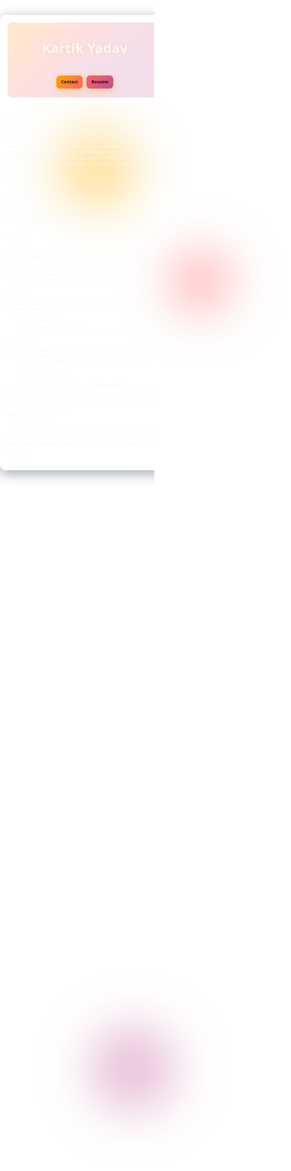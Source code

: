 <!DOCTYPE html>
<html lang="en">
<head>
  <meta charset="UTF-8" />
  <meta name="viewport" content="width=device-width, initial-scale=1.0" />
  <title>Portfolio — Kartik Yadav</title>
  <meta name="description" content="Portfolio of Kartik Yadav, a web developer focused on modern front-end, React, and MERN." />
  <!-- Favicon: place favicon.ico or favicon.png alongside this file -->
  <link rel="icon" href="favicon.ico" type="image/x-icon" />
  <link rel="icon" href="favicon.png" type="image/png" />
  <style>
    :root{
      --sunset-deep:#003f5c;
      --sunset-violet:#58508d;
      --sunset-magenta:#bc5090;
      --sunset-coral:#ff6361;
      --sunset-amber:#ffa600;

      --bg:#0b1220; --text:#f7f8fc; --muted:#cfd6e6; --card-border:rgba(255,255,255,0.14);
      --shadow:0 10px 40px rgba(8,24,58,0.4);

      --radius-lg:20px; --radius-md:14px;

      --grad-sky: radial-gradient(1200px 800px at 20% 10%, rgba(255,166,0,0.25) 0%, rgba(252,99,84,0.20) 30%, rgba(188,80,144,0.18) 55%, rgba(88,80,141,0.16) 75%, rgba(0,63,92,0.14) 100%);
      --grad-header: linear-gradient(135deg, rgba(255,166,0,0.22), rgba(252,99,97,0.20) 35%, rgba(188,80,144,0.18) 70%);
      --grad-border: linear-gradient(135deg, rgba(255,166,0,0.9), rgba(252,99,97,0.9) 40%, rgba(188,80,144,0.9) 75%);
      --transition:240ms cubic-bezier(.2,.7,.2,1);
    }

    html,body{
      margin:0; padding:0; height:100%;
      background:
        radial-gradient(900px 600px at 85% 10%, rgba(253,94,83,0.18), transparent 60%),
        radial-gradient(900px 600px at 15% 80%, rgba(88,80,141,0.20), transparent 60%),
        var(--grad-sky),
        var(--bg);
      color:var(--text);
      font-family: ui-sans-serif, system-ui, -apple-system, Segoe UI, Roboto, Inter, Arial, sans-serif;
      line-height:1.6; overflow-x:hidden;
    }

    .glow{ position:fixed; inset:0; pointer-events:none; z-index:0; }
    .blob{ position:absolute; filter: blur(60px); opacity:.45; mix-blend-mode: screen; animation: float var(--dur,18s) ease-in-out infinite; }
    .blob.one{ background: radial-gradient(circle, var(--sunset-amber), transparent 60%); width:480px;height:480px; top:8%; left:8%; --dur:22s;}
    .blob.two{ background: radial-gradient(circle, var(--sunset-coral), transparent 60%); width:420px;height:420px; top:18%; right:10%; --dur:26s;}
    .blob.three{ background: radial-gradient(circle, var(--sunset-magenta), transparent 60%); width:520px;height:520px; bottom:6%; left:18%; --dur:28s;}
    @keyframes float{ 0%,100%{transform:translateY(0) translateX(0) scale(1);} 50%{transform:translateY(-18px) translateX(8px) scale(1.03);} }

    main{
      position:relative; z-index:1; width:100%; max-width:960px; margin: clamp(24px, 6vw, 60px) auto;
      padding: clamp(16px, 3vw, 24px); border-radius: var(--radius-lg);
      background: linear-gradient(180deg, rgba(255,255,255,0.06), rgba(255,255,255,0.02));
      backdrop-filter: blur(14px) saturate(120%); -webkit-backdrop-filter: blur(14px) saturate(120%);
      border:1px solid var(--card-border); box-shadow: var(--shadow);
    }

    header{
      padding: 48px 16px 28px; text-align:center; border-radius: var(--radius-md);
      background: var(--grad-header); border:1px solid rgba(255,255,255,0.18); position:relative; overflow:hidden;
    }
    header::after{
      content:""; position:absolute; inset:-2px; border-radius:inherit; padding:1px;
      background: var(--grad-border);
      -webkit-mask: linear-gradient(#000 0 0) content-box, linear-gradient(#000 0 0);
      -webkit-mask-composite: xor; mask-composite: exclude; pointer-events:none; opacity:.35;
    }
    h1{ margin:0 0 8px; font-size: clamp(28px, 4.5vw, 44px); letter-spacing:.5px; text-shadow: 0 2px 14px rgba(255,166,0,0.22); }
    h2{ margin:8px 0 0; font-weight:600; color:#e2e7f7; letter-spacing:.3px; }

    .cta-row{ display:flex; gap:12px; justify-content:center; margin-top: 14px; flex-wrap: wrap; }
    .btn{
      appearance:none; border:0; cursor:pointer; text-decoration:none; padding:10px 16px; border-radius:12px; font-weight:600;
      color:#0b1220; background: linear-gradient(135deg, var(--sunset-amber), var(--sunset-coral));
      box-shadow: 0 8px 24px rgba(255,166,0,0.35);
      transition: transform var(--transition), box-shadow var(--transition), filter var(--transition);
    }
    .btn:hover{ transform: translateY(-3px); filter: saturate(1.1); box-shadow: 0 14px 40px rgba(188,80,144,0.35); }

    section{
      margin: 28px 0; padding: 28px; border-radius: var(--radius-md);
      background: linear-gradient(180deg, rgba(255,255,255,0.06), rgba(255,255,255,0.02));
      border:1px solid rgba(255,255,255,0.14); backdrop-filter: blur(8px); -webkit-backdrop-filter: blur(8px);
      transition: transform var(--transition), box-shadow var(--transition), border-color var(--transition); text-align:center;
    }
    section:hover{ transform: translateY(-4px); box-shadow: 0 14px 50px rgba(0,0,0,0.28); border-color: rgba(255,166,0,0.45); }

    .about-me p{ margin:0; font-size:clamp(16px, 2.4vw, 18px); color:#e9efff; max-width: 70ch; margin-inline:auto; }

    .skills-list{ display:flex; flex-wrap:wrap; gap:12px; justify-content:center; margin-top:10px; }
    .skill{
      background: linear-gradient(135deg, rgba(0,63,92,0.25), rgba(88,80,141,0.25));
      border:1px solid rgba(255,255,255,0.18); color:#f9fbff; padding:10px 16px; border-radius:999px; font-size:15px; letter-spacing:.2px;
      transition: transform var(--transition), background var(--transition), border-color var(--transition);
    }
    .skill:hover{
      transform: translateY(-2px);
      background: linear-gradient(135deg, rgba(255,166,0,0.30), rgba(252,99,97,0.28) 50%, rgba(188,80,144,0.28) 100%);
      border-color: rgba(255,166,0,0.45);
    }

    ul{ list-style:none; padding:0; margin: 10px 0 0; }
    li{ margin:10px 0; color:#e6ecff; }

    .tag{
      display:inline-block; margin-left:8px; padding:2px 8px; border-radius:999px; font-size:12px; letter-spacing:.2px; color:#0b1220;
      background: linear-gradient(135deg, var(--sunset-amber), var(--sunset-coral) 60%, var(--sunset-magenta));
      box-shadow: 0 4px 18px rgba(255,166,0,0.35);
    }

    /* Projects grid */
    .projects .grid{
      display:grid;
      grid-template-columns: repeat(auto-fit, minmax(240px, 1fr));
      gap:16px;
      margin-top:12px;
    }
    .card{
      text-align:left;
      padding:18px;
      border-radius:16px;
      border:1px solid rgba(255,255,255,0.14);
      background: linear-gradient(180deg, rgba(255,255,255,0.06), rgba(255,255,255,0.02));
      backdrop-filter: blur(8px);
      transition: transform var(--transition), border-color var(--transition), box-shadow var(--transition);
    }
    .card:hover{
      transform: translateY(-3px);
      border-color: rgba(255,166,0,0.45);
      box-shadow: 0 10px 28px rgba(0,0,0,0.25);
    }
    .card h3{ margin:0 0 6px; font-size:18px; }
    .card p{ margin:0; color:#e9efff; font-size:15px; }

    /* Back to top */
    #toTop{
      position:fixed; right:18px; bottom:18px; z-index:10;
      display:none; border:0; border-radius:999px; padding:10px 14px;
      background: linear-gradient(135deg, var(--sunset-amber), var(--sunset-coral));
      color:#0b1220; font-weight:700; cursor:pointer;
      box-shadow: 0 8px 24px rgba(255,166,0,0.35);
    }
    #toTop:focus{ outline:2px solid #fff; outline-offset:2px; }

    @media (max-width: 640px){ main{ padding:14px; } section{ padding:18px; } }
    @media (prefers-reduced-motion: reduce){
      *{ animation:none !important; transition:none !important; }
      html{ scroll-behavior: auto !important; }
    }
  </style>
</head>
<body>
  <div id="top"></div>

  <div class="glow">
    <div class="blob one"></div>
    <div class="blob two"></div>
    <div class="blob three"></div>
  </div>

  <main>
    <header>
      <h1>Kartik Yadav</h1>
      <h2>Web Developer</h2>
      <div class="cta-row">
        <a class="btn" href="mailto:kartik8.net@gmail.com" aria-label="Email Kartik Yadav">Contact</a>
        <a class="btn" style="background: linear-gradient(135deg, var(--sunset-coral), var(--sunset-magenta));" href="#" aria-label="Download Resume">Resume</a>
      </div>
    </header>

    <section class="about-me">
      <h2>About Me</h2>
      <p>Front‑end web developer crafting performant, accessible interfaces with modern tooling and clean architecture. Comfortable across HTML, CSS, JavaScript, React, Node.js, and MongoDB, with a focus on translating design systems into responsive, production‑ready components. Passionate about UX, performance optimization, and collaborative delivery, with ongoing self‑directed learning via YouTube and AI to stay aligned with current best practices.</p>
    </section>

    <section class="skills">
      <h2>Skills</h2>
      <div class="skills-list">
        <span class="skill">HTML</span>
        <span class="skill">CSS</span>
        <span class="skill">JavaScript</span>
        <span class="skill">React</span>
        <span class="skill">Node.js</span>
        <span class="skill">MongoDB</span>
      </div>
    </section>

    <section class="experience">
      <h2>Experience</h2>
      <ul>
        <li>Front-End Developer at Company A (2023–2025) <span class="tag">React</span></li>
        <li>Intern at Tech Startup (2022) <span class="tag">UI</span></li>
      </ul>
    </section>

    <section class="projects">
      <h2>Projects</h2>
      <div class="grid">
        <article class="card">
          <h3>UI Components Library</h3>
          <p>Reusable, accessible React components with theming and tests.</p>
        </article>
        <article class="card">
          <h3>API Dashboard</h3>
          <p>Node.js + MongoDB metrics dashboard with JWT auth.</p>
        </article>
        <article class="card">
          <h3>Portfolio Theme</h3>
          <p>Responsive CSS Grid layout with glassmorphism accents.</p>
        </article>
      </div>
    </section>

    <section class="education">
      <h2>Education</h2>
      <ul>
        <li><strong>Self‑Directed Learning</strong> — YouTube tutorials and AI‑assisted study in web development, front‑end frameworks, and MERN concepts (ongoing) <span class="tag">Continuous</span></li>
      </ul>
    </section>
  </main>

  <button id="toTop" aria-label="Back to top">↑</button>

  <script>
    // Section entrance
    const cards = document.querySelectorAll('section, header');
    const obs = new IntersectionObserver((entries)=>{
      entries.forEach(e=>{
        if(e.isIntersecting){
          e.target.animate(
            [{ transform:'translateY(16px)', opacity:0 }, { transform:'translateY(0)', opacity:1 }],
            { duration: 500, easing:'cubic-bezier(.2,.7,.2,1)', fill:'forwards' }
          );
          obs.unobserve(e.target);
        }
      });
    }, { threshold: 0.15 });
    cards.forEach(c=>obs.observe(c));

    // Back to top visibility + behavior
    const toTop = document.getElementById('toTop');
    const showAfter = 300; // px
    window.addEventListener('scroll', () => {
      if (window.scrollY > showAfter) toTop.style.display = 'inline-block';
      else toTop.style.display = 'none';
    });
    toTop.addEventListener('click', () => {
      document.getElementById('top').scrollIntoView({ behavior: 'smooth' });
      toTop.focus();
    });
  </script>
</body>
</html>
